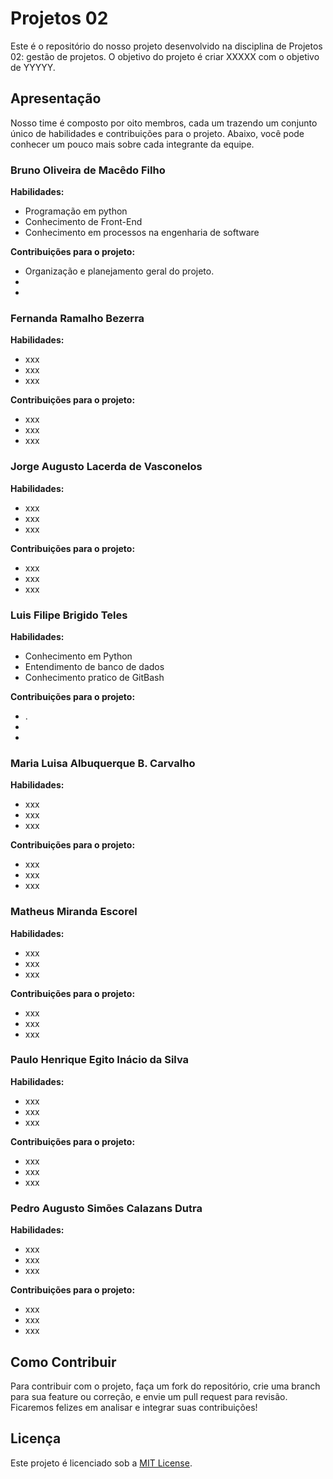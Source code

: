# Projetos 02

Este é o repositório do nosso projeto desenvolvido na disciplina de Projetos 02: gestão de projetos. O objetivo do projeto é criar XXXXX com o objetivo de YYYYY.

## Apresentação

Nosso time é composto por oito membros, cada um trazendo um conjunto único de habilidades e contribuições para o projeto. Abaixo, você pode conhecer um pouco mais sobre cada integrante da equipe.

### Bruno Oliveira de Macêdo Filho
**Habilidades:** 
- Programação em python
- Conhecimento de Front-End
- Conhecimento em processos na engenharia de software

**Contribuições para o projeto:**
- Organização e planejamento geral do projeto.
- 
- 

### Fernanda Ramalho Bezerra
**Habilidades:** 
- xxx
- xxx
- xxx

**Contribuições para o projeto:**
- xxx
- xxx
- xxx

### Jorge Augusto Lacerda de Vasconelos
**Habilidades:** 
- xxx
- xxx
- xxx

**Contribuições para o projeto:**
- xxx
- xxx
- xxx

### Luis Filipe Brigido Teles
**Habilidades:** 
- Conhecimento em Python
- Entendimento de banco de dados
- Conhecimento pratico de GitBash

**Contribuições para o projeto:**
- .
- 
- 

### Maria Luisa Albuquerque B. Carvalho
**Habilidades:** 
- xxx
- xxx
- xxx

**Contribuições para o projeto:**
- xxx
- xxx
- xxx

### Matheus Miranda Escorel
**Habilidades:** 
- xxx
- xxx
- xxx

**Contribuições para o projeto:**
- xxx
- xxx
- xxx
  
### Paulo Henrique Egito Inácio da Silva
**Habilidades:** 
- xxx
- xxx
- xxx

**Contribuições para o projeto:**
- xxx
- xxx
- xxx

### Pedro Augusto Simões Calazans Dutra
**Habilidades:** 
- xxx
- xxx
- xxx

**Contribuições para o projeto:**
- xxx
- xxx
- xxx


## Como Contribuir

Para contribuir com o projeto, faça um fork do repositório, crie uma branch para sua feature ou correção, e envie um pull request para revisão. Ficaremos felizes em analisar e integrar suas contribuições!

## Licença

Este projeto é licenciado sob a [MIT License](LICENSE).

